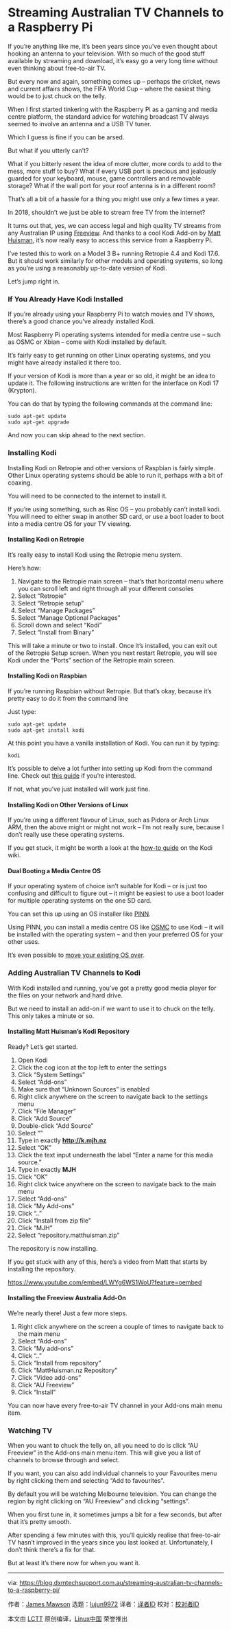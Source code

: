 [#]: collector: (lujun9972)
[#]: translator: ( )
[#]: reviewer: ( )
[#]: publisher: ( )
[#]: url: ( )
[#]: subject: (Streaming Australian TV Channels to a Raspberry Pi)
[#]: via: (https://blog.dxmtechsupport.com.au/streaming-australian-tv-channels-to-a-raspberry-pi/)
[#]: author: (James Mawson https://blog.dxmtechsupport.com.au/author/james-mawson/)

Streaming Australian TV Channels to a Raspberry Pi
======

If you’re anything like me, it’s been years since you’ve even thought about hooking an antenna to your television. With so much of the good stuff available by streaming and download, it’s easy go a very long time without even thinking about free-to-air TV.

But every now and again, something comes up – perhaps the cricket, news and current affairs shows, the FIFA World Cup – where the easiest thing would be to just chuck on the telly.

When I first started tinkering with the Raspberry Pi as a gaming and media centre platform, the standard advice for watching broadcast TV always seemed to involve an antenna and a USB TV tuner.

Which I guess is fine if you can be arsed.

But what if you utterly can’t?

What if you bitterly resent the idea of more clutter, more cords to add to the mess, more stuff to buy? What if every USB port is precious and jealously guarded for your keyboard, mouse, game controllers and removable storage? What if the wall port for your roof antenna is in a different room?

That’s all a bit of a hassle for a thing you might use only a few times a year.

In 2018, shouldn’t we just be able to stream free TV from the internet?

It turns out that, yes, we can access legal and high quality TV streams from any Australian IP using [Freeview][1]. And thanks to a cool Kodi Add-on by [Matt Huisman][2], it’s now really easy to access this service from a Raspberry Pi.

I’ve tested this to work on a Model 3 B+ running Retropie 4.4 and Kodi 17.6. But it should work similarly for other models and operating systems, so long as you’re using a reasonably up-to-date version of Kodi.

Let’s jump right in.

### If You Already Have Kodi Installed

If you’re already using your Raspberry Pi to watch movies and TV shows, there’s a good chance you’ve already installed Kodi.

Most Raspberry Pi operating systems intended for media centre use – such as OSMC or Xbian – come with Kodi installed by default.

It’s fairly easy to get running on other Linux operating systems, and you might have already installed it there too.

If your version of Kodi is more than a year or so old, it might be an idea to update it. The following instructions are written for the interface on Kodi 17 (Krypton).

You can do that by typing the following commands at the command line:

```
sudo apt-get update
sudo apt-get upgrade
```

And now you can skip ahead to the next section.

### Installing Kodi

Installing Kodi on Retropie and other versions of Raspbian is fairly simple. Other Linux operating systems should be able to run it, perhaps with a bit of coaxing.

You will need to be connected to the internet to install it.

If you’re using something, such as Risc OS – you probably can’t install kodi. You will need to either swap in another SD card, or use a boot loader to boot into a media centre OS for your TV viewing.

#### Installing Kodi on Retropie

It’s really easy to install Kodi using the Retropie menu system.

Here’s how:

  1. Navigate to the Retropie main screen – that’s that horizontal menu where you can scroll left and right through all your different consoles
  2. Select “Retropie”
  3. Select “Retropie setup”
  4. Select “Manage Packages”
  5. Select “Manage Optional Packages”
  6. Scroll down and select “Kodi”
  7. Select “Install from Binary”



This will take a minute or two to install. Once it’s installed, you can exit out of the Retropie Setup screen. When you next restart Retropie, you will see Kodi under the “Ports” section of the Retropie main screen.

#### Installing Kodi on Raspbian

If you’re running Raspbian without Retropie. But that’s okay, because it’s pretty easy to do it from the command line

Just type:

```
sudo apt-get update
sudo apt-get install kodi
```

At this point you have a vanilla installation of Kodi. You can run it by typing:

```
kodi
```

It’s possible to delve a lot further into setting up Kodi from the command line. Check out [this guide][3] if you’re interested.

If not, what you’ve just installed will work just fine.

#### Installing Kodi on Other Versions of Linux

If you’re using a different flavour of Linux, such as Pidora or Arch Linux ARM, then the above might or might not work – I’m not really sure, because I don’t really use these operating systems.

If you get stuck, it might be worth a look at the [how-to guide][4] on the Kodi wiki.

#### Dual Booting a Media Centre OS

If your operating system of choice isn’t suitable for Kodi – or is just too confusing and difficult to figure out – it might be easiest to use a boot loader for multiple operating systems on the one SD card.

You can set this up using an OS installer like [PINN][5].

Using PINN, you can install a media centre OS like [OSMC][6] to use Kodi – it will be installed with the operating system – and then your preferred OS for your other uses.

It’s even possible to [move your existing OS over][7].

### Adding Australian TV Channels to Kodi

With Kodi installed and running, you’ve got a pretty good media player for the files on your network and hard drive.

But we need to install an add-on if we want to use it to chuck on the telly. This only takes a minute or so.

#### Installing Matt Huisman’s Kodi Repository

Ready? Let’s get started.

  1. Open Kodi
  2. Click the cog icon at the top left to enter the settings
  3. Click “System Settings”
  4. Select “Add-ons”
  5. Make sure that “Unknown Sources” is enabled
  6. Right click anywhere on the screen to navigate back to the settings menu
  7. Click “File Manager”
  8. Click “Add Source”
  9. Double-click “Add Source”
  10. Select “<None>”
  11. Type in exactly **<http://k.mjh.nz>**
  12. Select “OK”
  13. Click the text input underneath the label “Enter a name for this media source.”
  14. Type in exactly **MJH**
  15. Click “OK”
  16. Right click twice anywhere on the screen to navigate back to the main menu
  17. Select “Add-ons”
  18. Click “My Add-ons”
  19. Click “..”
  20. Click “Install from zip file”
  21. Click “MJH”
  22. Select “repository.matthuisman.zip”



The repository is now installing.

If you get stuck with any of this, here’s a video from Matt that starts by installing the repository.

<https://www.youtube.com/embed/LWYg6WS1WoU?feature=oembed>

#### Installing the Freeview Australia Add-On

We’re nearly there! Just a few more steps.

  1. Right click anywhere on the screen a couple of times to navigate back to the main menu
  2. Select “Add-ons”
  3. Click “My add-ons”
  4. Click “..”
  5. Click “Install from repository”
  6. Click “MattHuisman.nz Repository”
  7. Click “Video add-ons”
  8. Click “AU Freeview”
  9. Click “Install”



You can now have every free-to-air TV channel in your Add-ons main menu item.

### Watching TV

When you want to chuck the telly on, all you need to do is click “AU Freeview” in the Add-ons main menu item. This will give you a list of channels to browse through and select.

If you want, you can also add individual channels to your Favourites menu by right clicking them and selecting “Add to favourites”.

By default you will be watching Melbourne television. You can change the region by right clicking on “AU Freeview” and clicking “settings”.

When you first tune in, it sometimes jumps a bit for a few seconds, but after that it’s pretty smooth.

After spending a few minutes with this, you’ll quickly realise that free-to-air TV hasn’t improved in the years since you last looked at. Unfortunately, I don’t think there’s a fix for that.

But at least it’s there now for when you want it.

--------------------------------------------------------------------------------

via: https://blog.dxmtechsupport.com.au/streaming-australian-tv-channels-to-a-raspberry-pi/

作者：[James Mawson][a]
选题：[lujun9972][b]
译者：[译者ID](https://github.com/译者ID)
校对：[校对者ID](https://github.com/校对者ID)

本文由 [LCTT](https://github.com/LCTT/TranslateProject) 原创编译，[Linux中国](https://linux.cn/) 荣誉推出

[a]: https://blog.dxmtechsupport.com.au/author/james-mawson/
[b]: https://github.com/lujun9972
[1]: http://www.freeview.com.au/
[2]: https://www.matthuisman.nz/
[3]: https://www.raspberrypi.org/forums/viewtopic.php?t=192499
[4]: https://kodi.wiki/view/HOW-TO:Install_Kodi_for_Linux
[5]: https://github.com/procount/pinn
[6]: https://osmc.tv/
[7]: https://github.com/procount/pinn/wiki/How-to-Create-a-Multi-Boot-SD-card-out-of-2-existing-OSes-using-PINN

